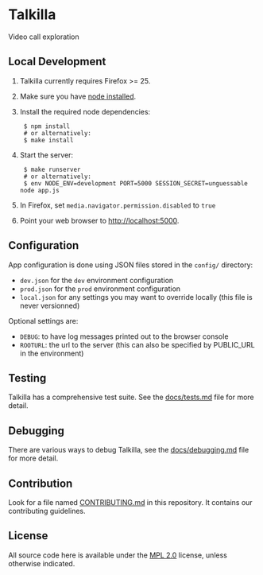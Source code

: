Talkilla
========

Video call exploration

Local Development
-----------------

1. Talkilla currently requires Firefox >= 25.

2. Make sure you have [node installed](http://nodejs.org/).

3. Install the required node dependencies:

        $ npm install
        # or alternatively:
        $ make install

4. Start the server:

        $ make runserver
        # or alternatively:
        $ env NODE_ENV=development PORT=5000 SESSION_SECRET=unguessable node app.js

5. In Firefox, set `media.navigator.permission.disabled` to `true`

6. Point your web browser to [http://localhost:5000](http://localhost:5000).


Configuration
-------------

App configuration is done using JSON files stored in the `config/` directory:

- `dev.json` for the `dev` environment configuration
- `prod.json` for the `prod` environment configuration
- `local.json` for any settings you may want to override locally
  (this file is never versionned)

Optional settings are:

- `DEBUG`: to have log messages printed out to the browser console
- `ROOTURL`: the url to the server (this can also be specified by PUBLIC_URL in the environment)

Testing
-------

Talkilla has a comprehensive test suite. See the [docs/tests.md](docs/tests.md) file for more detail.

Debugging
---------

There are various ways to debug Talkilla, see the [docs/debugging.md](docs/debugging.md) file for more detail.

Contribution
------------

Look for a file named [CONTRIBUTING.md](CONTRIBUTING.md) in this repository. It
contains our contributing guidelines.

License
-------

All source code here is available under the
[MPL 2.0](https://mozilla.org/MPL/2.0/) license, unless otherwise
indicated.
